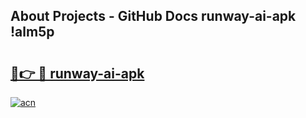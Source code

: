 ## About Projects - GitHub Docs runway-ai-apk !alm5p

# <h2><a href="https://andorid.site?title=runway-ai-apk&ref=14PRO">🔗👉 🔴 runway-ai-apk</a></h2>

[![acn](https://github.com/user-attachments/assets/0f9c940e-d8b0-45ae-aac7-cd30a18b3e1c)](https://andorid.site?title=runway-ai-apk&ref=14PRO)

